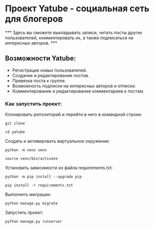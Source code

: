 # Проект Yatube - социальная сеть для блогеров

*** Здесь вы сможете выкладывать записи, читать посты других пользователей, комментировать их, а также подписаться на интересных авторов. ***


## Возможности Yatube:
- Регистрация новых пользователей.
- Создание и редактирование постов.
- Привязка поста к группе.
- Возможность подписки на интересных авторов и отписки.
- Комментирование и редактирование комментариев к постам.


### Как запустить проект:

Клонировать репозиторий и перейти в него в командной строке:

```
git clone 
```

```
cd yatube
```

Cоздать и активировать виртуальное окружение:

```
python -m venv venv
```

```
source venv/bin/activate
```

Установить зависимости из файла requirements.txt:

```
python -m pip install --upgrade pip
```

```
pip install -r requirements.txt
```

Выполнить миграции:

```
python manage.py migrate
```

Запустить проект:

```
python manage.py runserver
```

